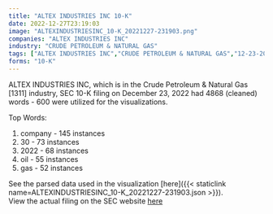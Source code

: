 ```yaml
---
title: "ALTEX INDUSTRIES INC 10-K"
date: 2022-12-27T23:19:03
image: "ALTEXINDUSTRIESINC_10-K_20221227-231903.png"
companies: "ALTEX INDUSTRIES INC"
industry: "CRUDE PETROLEUM & NATURAL GAS"
tags: ["ALTEX INDUSTRIES INC","CRUDE PETROLEUM & NATURAL GAS","12-23-2022","10-K"]
forms: "10-K"
---
```

ALTEX INDUSTRIES INC, which is in the Crude Petroleum & Natural Gas [1311] industry, SEC 10-K filing on December 23, 2022 had 4868 (cleaned) words - 600 were utilized for the visualizations.

Top Words:
1. company - 145 instances
2. 30 - 73 instances
3. 2022 - 68 instances
4. oil - 55 instances
5. gas - 52 instances


See the parsed data used in the visualization [here]({{< staticlink name=ALTEXINDUSTRIESINC_10-K_20221227-231903.json >}}).  
View the actual filing on the SEC website [here](https://www.sec.gov/Archives/edgar/data/775057/0001096906-22-003043.txt)